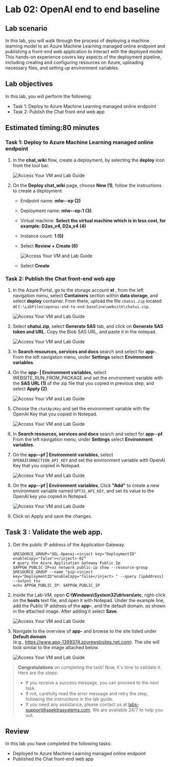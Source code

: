 # Lab 02: OpenAI end to end baseline

## Lab scenario
In this lab, you will walk through the process of deploying a machine learning model to an Azure Machine Learning managed online endpoint and publishing a front-end web application to interact with the deployed model. This hands-on experience covers key aspects of the deployment pipeline, including creating and configuring resources on Azure, uploading necessary files, and setting up environment variables.

## Lab objectives
In this lab, you will perform the following:
- Task 1: Deploy to Azure Machine Learning managed online endpoint
- Task 2: Publish the Chat front-end web app

## Estimated timing:80 minutes

### Task 1: Deploy to Azure Machine Learning managed online endpoint

1. In the **chat_wiki** flow, create a deployment, by selecting the **deploy** icon from the tool bar.

    ![Access Your VM and Lab Guide](../media/deploy.png)

1. On the **Deploy chat_wiki** page, choose **New (1)**, follow the instructions to create a deployment:

   - Endpoint name: **mlw-<inject key="DeploymentID" enableCopy="false"></inject>-ep (2)**
     
   - Deployment name: **mlw-<inject key="DeploymentID" enableCopy="false"></inject>-ep-1 (3)**.
   
   - Virtual machine: **Select the virtual machine which is in less cost, for example: D2as_v4, D2a_v4 (4)**
   
   - Instance count: **1 (5)**
   
   - Select **Review + Create (6)**

        ![Access Your VM and Lab Guide](../media/save1.png)
    
    - Select **Create**
    
    
### Task 2: Publish the Chat front-end web app

1. In the Azure Portal, go to the storage account **st <inject key="DeploymentID" enableCopy="false"></inject>**, from the left navigation menu, select **Containers** section within **data storage**, and select **deploy** container. From there, upload the file `chatui.zip` located at `C:\LabFiles\openai-end-to-end-baseline\website\chatui.zip`.

   ![Access Your VM and Lab Guide](../media/openai-main-11.png)
   
1. Select **chatui.zip**, select **Generate SAS** tab, and click on **Generate SAS token and URL**. Copy the Blob SAS URL, and paste it in the notepad.

    ![Access Your VM and Lab Guide](../media/generatesastoken.png)

1. In **Search resources, services and docs** search and select for **app-<inject key="DeploymentID" enableCopy="false"></inject>**. From the left navigation menu, under **Settings** select **Environment variables**.
   
1. On the **app-<inject key="DeploymentID" enableCopy="false"></inject> | Environment variables**, select WEBSITE_RUN_FROM_PACKAGE and set the environment variable with the **SAS URL (1)** of the zip file that you copied in previous step, and select **Apply (2)**.

   ![Access Your VM and Lab Guide](../media/websiteapply.png)

1. Choose the `chatApiKey` and set the environment variable with the OpenAI Key that you copied in Notepad.

   ![Access Your VM and Lab Guide](../media/chat_api1.png)
   
1. In **Search resources, services and docs** search and select for **app-<inject key="DeploymentID" enableCopy="false"></inject>-pf**. From the left navigation menu, under **Settings** select **Environment variables**.

1. On the **app-<inject key="DeploymentID" enableCopy="false"></inject>-pf | Environment variables**, select `OPENAICONNECTION_API_KEY` and set the environment variable with OpenAI Key that you copied in Notepad.

   ![Access Your VM and Lab Guide](../media/chat_api3.png)
   
1. On the **app-<inject key="DeploymentID" enableCopy="false"></inject>-pf | Environment variables**, Click **"Add"** to create a new environment variable named `GPT35_API_KEY`, and set its value to the OpenAI key you copied in Notepad.

   ![Access Your VM and Lab Guide](../media/chat_api2.png)

1. Click on Apply and save the changes.
   
## Task 3 : Validate the web app.

1. Get the public IP address of the Application Gateway.
    ```
    $RESOURCE_GROUP="ODL-Openai-<inject key="DeploymentID" enableCopy="false"></inject>-02"
    # query the Azure Application Gateway Public Ip
    $APPGW_PUBLIC_IP=az network public-ip show --resource-group $RESOURCE_GROUP --name "pip-<inject key="DeploymentID"enableCopy="false</inject> " --query [ipAddress] --output tsv
    echo APPGW_PUBLIC_IP: $APPGW_PUBLIC_IP
    
    ```
1. Inside the Lab-VM, open **C:\Windows\System32\drivers\etc**, right-click on the **hosts** text file, and open it with Notepad. Under the example line, add the Public IP address of the **app-<inject key="DeploymentID" enableCopy="false"></inject>**, and the default domain. as shown in the attached image. After adding it select **Save**.

   ![Access Your VM and Lab Guide](../media/save4.png)
  
1. Navigate to the overview of **app-<inject key="DeploymentID" enableCopy="false"></inject>** and browse to the site listed under **Default domain**<br>
   (e.g., https://www.app-1399374.azurewebsites.net.com). The site will look similar to the image attached below.

   ![Access Your VM and Lab Guide](../media/save2.png)

> **Congratulations** on completing the task! Now, it's time to validate it. Here are the steps:
> - If you receive a success message, you can proceed to the next task.
> - If not, carefully read the error message and retry the step, following the instructions in the lab guide. 
> - If you need any assistance, please contact us at labs-support@spektrasystems.com. We are available 24/7 to help you out.
<validation step="bc1076dc-0395-45bd-ab87-150b43d617e5" />
   
## Review
In this lab you have completed the following tasks:
- Deployed to Azure Machine Learning managed online endpoint
- Published the Chat front-end web app
